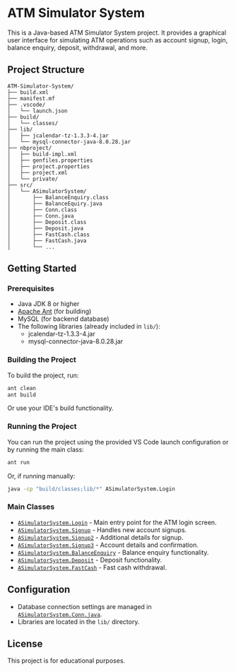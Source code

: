 # ATM Simulator System

This is a Java-based ATM Simulator System project. It provides a graphical user interface for simulating ATM operations such as account signup, login, balance enquiry, deposit, withdrawal, and more.

## Project Structure

```
ATM-Simulator-System/
├── build.xml
├── manifest.mf
├── .vscode/
│   └── launch.json
├── build/
│   └── classes/
├── lib/
│   ├── jcalendar-tz-1.3.3-4.jar
│   └── mysql-connector-java-8.0.28.jar
├── nbproject/
│   ├── build-impl.xml
│   ├── genfiles.properties
│   ├── project.properties
│   ├── project.xml
│   └── private/
├── src/
│   └── ASimulatorSystem/
│       ├── BalanceEnquiry.class
│       ├── BalanceEquiry.java
│       ├── Conn.class
│       ├── Conn.java
│       ├── Deposit.class
│       ├── Deposit.java
│       ├── FastCash.class
│       ├── FastCash.java
│       └── ...
```

## Getting Started

### Prerequisites

- Java JDK 8 or higher
- [Apache Ant](https://ant.apache.org/) (for building)
- MySQL (for backend database)
- The following libraries (already included in `lib/`):
  - jcalendar-tz-1.3.3-4.jar
  - mysql-connector-java-8.0.28.jar

### Building the Project

To build the project, run:

```sh
ant clean
ant build
```

Or use your IDE's build functionality.

### Running the Project

You can run the project using the provided VS Code launch configuration or by running the main class:

```sh
ant run
```

Or, if running manually:

```sh
java -cp "build/classes;lib/*" ASimulatorSystem.Login
```

### Main Classes

- [`ASimulatorSystem.Login`](src/ASimulatorSystem/Login.java) - Main entry point for the ATM login screen.
- [`ASimulatorSystem.Signup`](src/ASimulatorSystem/Signup.java) - Handles new account signups.
- [`ASimulatorSystem.Signup2`](src/ASimulatorSystem/Signup2.java) - Additional details for signup.
- [`ASimulatorSystem.Signup3`](src/ASimulatorSystem/Signup3.java) - Account details and confirmation.
- [`ASimulatorSystem.BalanceEnquiry`](src/ASimulatorSystem/BalanceEnquiry.java) - Balance enquiry functionality.
- [`ASimulatorSystem.Deposit`](src/ASimulatorSystem/Deposit.java) - Deposit functionality.
- [`ASimulatorSystem.FastCash`](src/ASimulatorSystem/FastCash.java) - Fast cash withdrawal.

## Configuration

- Database connection settings are managed in [`ASimulatorSystem.Conn.java`](src/ASimulatorSystem/Conn.java).
- Libraries are located in the `lib/` directory.

## License

This project is for educational purposes.
